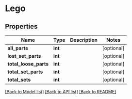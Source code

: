 # Lego

## Properties
Name | Type | Description | Notes
------------ | ------------- | ------------- | -------------
**all_parts** | **int** |  | [optional] 
**lost_set_parts** | **int** |  | [optional] 
**total_loose_parts** | **int** |  | [optional] 
**total_set_parts** | **int** |  | [optional] 
**total_sets** | **int** |  | [optional] 

[[Back to Model list]](../README.md#documentation-for-models) [[Back to API list]](../README.md#documentation-for-api-endpoints) [[Back to README]](../README.md)


